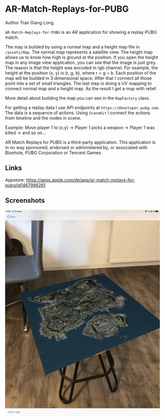 # AR-Match-Replays-for-PUBG

Author Tran Giang Long

`AR-Match-Replays-for-PUBG` is an AR application for showing a replay PUBG match. 

The map is builded by using a normal map and a height map file in `/assets/Map`. The normal map represents a satellite view. The height map allows us to know how high is ground at the position. If you open the height map in any image view application, you can see that the image is just grey. The reason is that the height was encoded in rgb channel. For example, the height at the position (x, y) is (r, g, b), where r = g = b. Each position of the map will be builded in 3 dimensional space. After that I connect all those point into a set of small triangles. The last step is doing a UV mapping to connect normal map and a height map. As the result I get a map with relief.

More detail about building the map you can see in the `MapFactory` class. 

For getting a replay data I use API endpoints at `https://developer.pubg.com`. The data is a sequence of actions. 
Using `SceneKit` I connect the actions from timeline and the nodes in scene.

Example: Move player 1 to (x,y) -> Player 1 picks a weapon -> Player 1 was killed -> and so on... 

AR Match Replays for PUBG is a third-party application. This application is in no way sponsored, endorsed or administered by, or associated with Bluehole, PUBG Corporation or Tencent Games.

## Links
Appstore: https://apps.apple.com/de/app/ar-match-replays-for-pubg/id1467986281

## Screenshots 
![Screenshot](./docs/example.webp)
